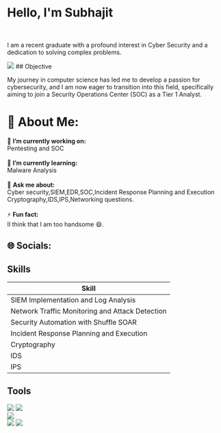 # Hello, I'm Subhajit

<br>

I am a recent graduate with a profound interest in Cyber Security and a dedication to solving complex problems.

<img src="https://media3.giphy.com/media/v1.Y2lkPTc5MGI3NjExb3VndXE2azlvODRuZ2twNmFqdThlNWFldnZnbnAweXA3Zm41ZGtrZCZlcD12MV9pbnRlcm5hbF9naWZfYnlfaWQmY3Q9Zw/RDZo7znAdn2u7sAcWH/giphy.gif">
## Objective

My journey in computer science has led me to develop a passion for cybersecurity, and I am now eager to transition into this field, specifically aiming to join a Security Operations Center (SOC) as a Tier 1 Analyst.

# 💫 About Me:
💼  **I’m currently working on:**  <br>Pentesting and SOC <br><br>🌱 **I’m currently learning:**  <br>Malware Analysis<br><br>💬 **Ask me about:**  <br>Cyber security,SIEM,EDR,SOC,Incident Response Planning and Execution
Cryptography,IDS,IPS,Networking questions.<br><br>⚡ **Fun fact:**  <br>II think that I am too handsome 😄.

## 🌐 Socials:


## Skills

| Skill                                         
|-----------------------------------------------
| SIEM Implementation and Log Analysis          
| Network Traffic Monitoring and Attack Detection 
| Security Automation with Shuffle SOAR         
| Incident Response Planning and Execution
| Cryptography
| IDS 
| IPS

## Tools

<div>
    <img src="https://img.shields.io/badge/-Wireshark-1679A7?&style=for-the-badge&logo=Wireshark&logoColor=white" />
   <img src="https://img.shields.io/badge/-Snort-990000?style=for-the-badge&logo=Snort&logoColor=white" />
</div>

<div>
  <img src="https://img.shields.io/badge/-Wazuh-002A52?style=for-the-badge&logo=Wazuh&logoColor=white" />
</div>

<div>
    <img src="https://img.shields.io/badge/-Splunk-000000?&style=for-the-badge&logo=Splunk&logoColor=white" />
    <img src="https://img.shields.io/badge/-Elastic-005571?&style=for-the-badge&logo=Elastic&logoColor=white" />
</div>
